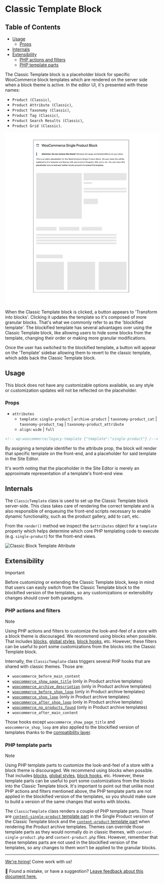 # Classic Template Block <!-- omit in toc -->

## Table of Contents <!-- omit in toc -->

-   [Usage](#usage)
    -   [Props](#props)
-   [Internals](#internals)
-   [Extensibility](#extensibility)
    -   [PHP actions and filters](#php-actions-and-filters)
    -   [PHP template parts](#php-template-parts)

The Classic Template block is a placeholder block for specific WooCommerce block templates which are rendered on the server side when a block theme is active. In the editor UI, it's presented with these names:

- `Product (Classic)`,
- `Product Attribute (Classic)`,
- `Product Taxonomy (Classic)`,
- `Product Tag (Classic)`,
- `Product Search Results (Classic)`,
- `Product Grid (Classic)`.

![Classic Template Block Single Product](./assets/doc-image-single-product-classic-block.png)

When the Classic Template block is clicked, a button appears to 'Transform into blocks'. Clicking it updates the template so it's composed of more granular blocks. That's what we commonly refer to as the 'blockified template'. The blockified template has several advantages over using the Classic Template block, like allowing users to hide some blocks from the template, changing their order or making more granular modifications.

Once the user has switched to the blockified template, a button will appear on the 'Template' sidebar allowing them to revert to the classic template, which adds back the Classic Template block.

## Usage

This block does not have any customizable options available, so any style or customization updates will not be reflected on the placeholder.

### Props

-   `attributes`
    -   `template`: `single-product` | `archive-product` | `taxonomy-product_cat` | `taxonomy-product_tag` | `taxonomy-product_attribute`
    -   `align`: `wide` | `full`

```html
<!-- wp:woocommerce/legacy-template {"template":"single-product"} /-->
```

By assigning a template identifier to the attribute prop, the block will render that specific template on the front-end, and a placeholder for said template in the Site Editor.

It's worth noting that the placeholder in the Site Editor is merely an approximate representation of a template's front-end view.

## Internals

The `ClassicTemplate` class is used to set up the Classic Template block server-side. This class takes care of rendering the correct template and is also responsible of enqueuing the front-end scripts necessary to enable dynamic functionality, such as the product gallery, add to cart, etc.

From the `render()` method we inspect the `$attributes` object for a `template` property which helps determine which core PHP templating code to execute (e.g. `single-product`) for the front-end views.

![Classic Block Template Attribute](./assets/classic-template-attributes.png)

## Extensibility

> [!IMPORTANT]
> Before customizing or extending the Classic Template block, keep in mind that users can easily switch from the Classic Template block to the blockified version of the templates, so any customizations or extensibility changes should cover both paradigms.

### PHP actions and filters

> [!NOTE]
> Using PHP actions and filters to customize the look-and-feel of a store with a block theme is discouraged. We recommend using blocks when possible. That includes [blocks](https://developer.wordpress.org/block-editor/), [global styles](https://developer.wordpress.org/themes/global-settings-and-styles/), [block hooks](https://make.wordpress.org/core/2023/10/15/introducing-block-hooks-for-dynamic-blocks/), etc. However, these filters can be useful to port some customizations from the blocks into the Classic Template block.

Internally, the `ClassicTemplate` class triggers several PHP hooks that are shared with classic themes. Those are:

- `woocommerce_before_main_content`
- [`woocommerce_show_page_title`](https://github.com/woocommerce/woocommerce/blob/f040e3acf7df9420a09d37b84358ac7d2e03b8a3/plugins/woocommerce/src/Blocks/BlockTypes/ClassicTemplate.php#L264) (only in Product archive templates)
- [`woocommerce_archive_description`](https://github.com/woocommerce/woocommerce/blob/f040e3acf7df9420a09d37b84358ac7d2e03b8a3/plugins/woocommerce/src/Blocks/BlockTypes/ClassicTemplate.php#L281) (only in Product archive templates)
- [`woocommerce_before_shop_loop`](https://github.com/woocommerce/woocommerce/blob/f040e3acf7df9420a09d37b84358ac7d2e03b8a3/plugins/woocommerce/src/Blocks/BlockTypes/ClassicTemplate.php#L296) (only in Product archive templates)
- [`woocommerce_shop_loop`](https://github.com/woocommerce/woocommerce/blob/f040e3acf7df9420a09d37b84358ac7d2e03b8a3/plugins/woocommerce/src/Blocks/BlockTypes/ClassicTemplate.php#L309) (only in Product archive templates)
- [`woocommerce_after_shop_loop`](https://github.com/woocommerce/woocommerce/blob/f040e3acf7df9420a09d37b84358ac7d2e03b8a3/plugins/woocommerce/src/Blocks/BlockTypes/ClassicTemplate.php#L324) (only in Product archive templates)
- [`woocommerce_no_products_found`](https://github.com/woocommerce/woocommerce/blob/f040e3acf7df9420a09d37b84358ac7d2e03b8a3/plugins/woocommerce/src/Blocks/BlockTypes/ClassicTemplate.php#L333) (only in Product archive templates)
- `woocommerce_after_main_content`

Those hooks except `woocommerce_show_page_title` and `woocommerce_shop_loop` are also applied to the blockified version of templates thanks to the [compatibility layer](../../../../docs/internal-developers/blockified-templates/compatibility-layer.md).

### PHP template parts

> [!NOTE]
> Using PHP template parts to customize the look-and-feel of a store with a block theme is discouraged. We recommend using blocks when possible. That includes [blocks](https://developer.wordpress.org/block-editor/), [global styles](https://developer.wordpress.org/themes/global-settings-and-styles/), [block hooks](https://make.wordpress.org/core/2023/10/15/introducing-block-hooks-for-dynamic-blocks/), etc. However, these template parts can be useful to port some customizations from the blocks into the Classic Template block.
> It's important to point out that unlike most PHP actions and filters mentioned above, the PHP template parts are not applied in the blockified version of the templates, so you should make sure to build a version of the same changes that works with blocks.

The `ClassicTemplate` class renders a couple of PHP template parts. Those are [`content-single-product` template part](https://github.com/woocommerce/woocommerce/blob/f040e3acf7df9420a09d37b84358ac7d2e03b8a3/plugins/woocommerce/src/Blocks/BlockTypes/ClassicTemplate.php#L213) in the Single Product version of the Classic Template block and the [`content-product` template part](https://github.com/woocommerce/woocommerce/blob/f040e3acf7df9420a09d37b84358ac7d2e03b8a3/plugins/woocommerce/src/Blocks/BlockTypes/ClassicTemplate.php#L311) when rendering the Product archive templates. Themes can override those template parts as they would normally do in classic themes, with `content-single-product.php` and `content-product.php` files. However, remember that these templates parts are not used in the blockified version of the templates, so any changes to them won't be applied to the granular blocks.

<!-- FEEDBACK -->

---

[We're hiring!](https://woocommerce.com/careers/) Come work with us!

🐞 Found a mistake, or have a suggestion? [Leave feedback about this document here.](https://github.com/woocommerce/woocommerce-gutenberg-products-block/issues/new?assignees=&labels=type%3A+documentation&template=--doc-feedback.md&title=Feedback%20on%20./docs/README.md)

<!-- /FEEDBACK -->

